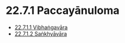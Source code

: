 

# 22.7.1 Paccayānuloma

* [22.7.1.1 Vibhaṅgavāra](22.7.1/22.7.1.1.md)
* [22.7.1.2 Saṅkhyāvāra](22.7.1/22.7.1.2.md)



